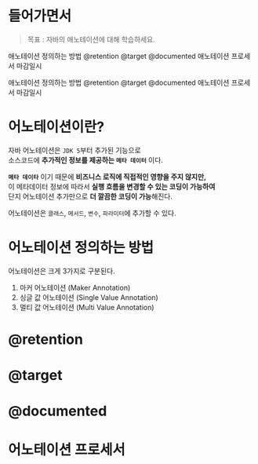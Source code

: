 # 들어가면서 
> 목표 : 자바의 애노테이션에 대해 학습하세요.

애노테이션 정의하는 방법
@retention
@target
@documented
애노테이션 프로세서
마감일시


애노테이션 정의하는 방법
@retention
@target
@documented
애노테이션 프로세서
마감일시

# 어노테이션이란?    
자바 어노테이션은 `JDK 5`부터 추가된 기능으로      
소스코드에 **추가적인 정보를 제공하는 `메타 데이터`** 이다.         
    
**`메타 데이타`** 이기 때문에 **비즈니스 로직에 직접적인 영향을 주지 않지만,**             
이 메타데이터 정보에 따라서 **실행 흐름을 변경할 수 있는 코딩이 가능하여**                  
단지 어노테이션 추가만으로 **더 깔끔한 코딩이 가능**해진다.            

어노테이션은 `클래스`, `메서드`, `변수`, `파라미터`에 추가할 수 있다.         
 
# 어노테이션 정의하는 방법
어노테이션은 크게 3가지로 구분된다.   
  
1. 마커 어노테이션 (Maker Annotation)     
2. 싱글 값 어노테이션 (Single Value Annotation)    
3. 멀티 값 어노테이션 (Multi Value Annotation)   




# @retention
# @target
# @documented
# 어노테이션 프로세서
